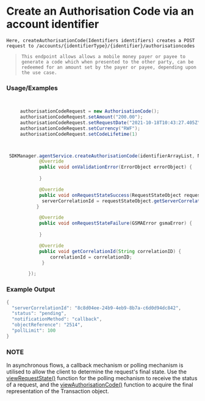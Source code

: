 # Create an Authorisation Code via an account identifier

`Here, createAuthorisationCode(Identifiers identifiers) creates a POST request to /accounts/{identifierType}/{identifier}/authorisationcodes`

> `This endpoint allows allows a mobile money payer or payee to generate a code which when presented to the other party, can be redeemed for an amount set by the payer or payee, depending upon the use case.`
### Usage/Examples

```java


     authorisationCodeRequest = new AuthorisationCode();
     authorisationCodeRequest.setAmount("200.00");
     authorisationCodeRequest.setRequestDate("2021-10-18T10:43:27.405Z");
     authorisationCodeRequest.setCurrency("RWF");
     authorisationCodeRequest.setCodeLifetime(1)

```

```java


 SDKManager.agentService.createAuthorisationCode(identifierArrayList, NotificationMethod.POLLING, "", authorisationCodeRequest, new RequestStateInterface() {
            @Override
            public void onValidationError(ErrorObject errorObject) {
      
            }

            @Override
            public void onRequestStateSuccess(RequestStateObject requestStateObject) {
             serverCorrelationId = requestStateObject.getServerCorrelationId();
           }

            @Override
            public void onRequestStateFailure(GSMAError gsmaError) {
   
            }

            @Override
            public void getCorrelationId(String correlationID) {
                correlationId = correlationID;
             }

        });


```


### Example Output

```java
{
  "serverCorrelationId": "8c8d04ee-24b9-4eb9-8b7a-c6d0d94dc842",
  "status": "pending",
  "notificationMethod": "callback",
  "objectReference": "2514",
  "pollLimit": 100
}
```

### NOTE

In asynchronous flows, a callback mechanism or polling mechanism is utilised to allow the client to determine the request's final state.
Use the <a href="viewRequestState.Readme.md">viewRequestState()</a> function for the polling mechanism to receive the status of a request, and the <a href="viewAuthorisationCode.Readme.md">viewAuthorisationCode()</a>
function to acquire the final representation of the Transaction object.
